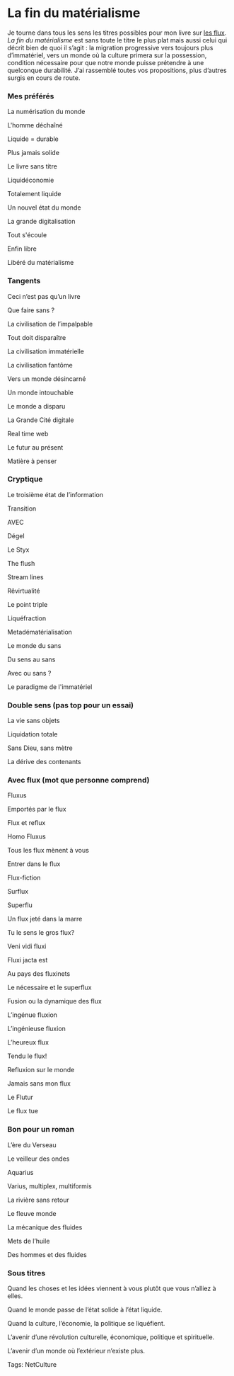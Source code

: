 # La fin du matérialisme

Je tourne dans tous les sens les titres possibles pour mon livre sur [les flux](http://blog.tcrouzet.com/tag/flux/). *La fin du matérialisme* est sans toute le titre le plus plat mais aussi celui qui décrit bien de quoi il s’agit : la migration progressive vers toujours plus d’immatériel, vers un monde où la culture primera sur la possession, condition nécessaire pour que notre monde puisse prétendre à une quelconque durabilité. J’ai rassemblé toutes vos propositions, plus d’autres surgis en cours de route.

### Mes préférés

La numérisation du monde

L'homme déchaîné

Liquide = durable

Plus jamais solide

Le livre sans titre

Liquidéconomie

Totalement liquide

Un nouvel état du monde

La grande digitalisation

Tout s'écoule

Enfin libre

Libéré du matérialisme

### Tangents

Ceci n’est pas qu’un livre

Que faire sans ?

La civilisation de l’impalpable

Tout doit disparaître

La civilisation immatérielle

La civilisation fantôme

Vers un monde désincarné

Un monde intouchable

Le monde a disparu

La Grande Cité digitale

Real time web

Le futur au présent

Matière à penser

### Cryptique

Le troisième état de l’information

Transition

AVEC

Dégel

Le Styx

The flush

Stream lines

Rêvirtualité

Le point triple

Liquéfraction

Metadématérialisation

Le monde du sans

Du sens au sans

Avec ou sans ?

Le paradigme de l'immatériel

### Double sens (pas top pour un essai)

La vie sans objets

Liquidation totale

Sans Dieu, sans mètre

La dérive des contenants

### Avec flux (mot que personne comprend)

Fluxus

Emportés par le flux

Flux et reflux

Homo Fluxus

Tous les flux mènent à vous

Entrer dans le flux

Flux-fiction

Surflux

Superflu

Un flux jeté dans la marre

Tu le sens le gros flux?

Veni vidi fluxi

Fluxi jacta est

Au pays des fluxinets

Le nécessaire et le superflux

Fusion ou la dynamique des flux

L’ingénue fluxion

L’ingénieuse fluxion

L’heureux flux

Tendu le flux!

Refluxion sur le monde

Jamais sans mon flux

Le Flutur

Le flux tue

### Bon pour un roman

L’ère du Verseau

Le veilleur des ondes

Aquarius

Varius, multiplex, multiformis

La rivière sans retour

Le fleuve monde

La mécanique des fluides

Mets de l’huile

Des hommes et des fluides

### Sous titres

Quand les choses et les idées viennent à vous plutôt que vous n’alliez à elles.

Quand le monde passe de l’état solide à l’état liquide.

Quand la culture, l’économie, la politique se liquéfient.

L’avenir d’une révolution culturelle, économique, politique et spirituelle.

L’avenir d’un monde où l’extérieur n’existe plus.

Tags: NetCulture